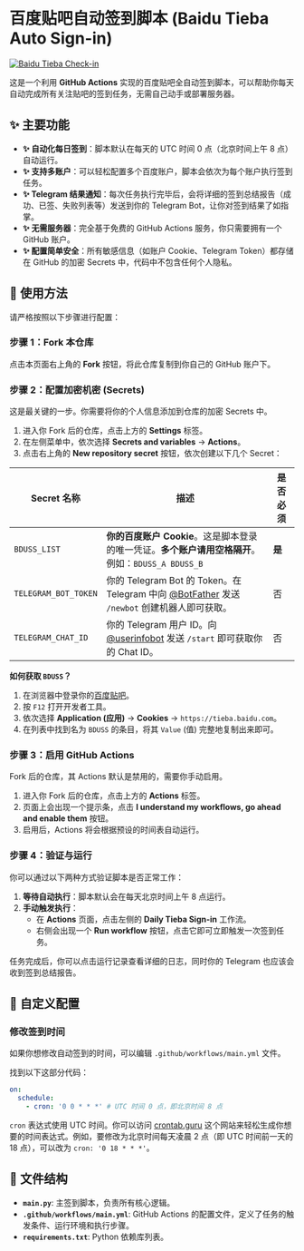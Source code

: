 
# 百度贴吧自动签到脚本 (Baidu Tieba Auto Sign-in)

[![Baidu Tieba Check-in](https://github.com/twj0/baidutieba_auto-checkin/actions/workflows/main.yml/badge.svg)](https://github.com/twj0/baidutieba_auto-checkin/actions/workflows/main.yml)

这是一个利用 **GitHub Actions** 实现的百度贴吧全自动签到脚本，可以帮助你每天自动完成所有关注贴吧的签到任务，无需自己动手或部署服务器。

## ✨ 主要功能

- **✨ 自动化每日签到**：脚本默认在每天的 UTC 时间 0 点（北京时间上午 8 点）自动运行。
- **✨ 支持多账户**：可以轻松配置多个百度账户，脚本会依次为每个账户执行签到任务。
- **✨ Telegram 结果通知**：每次任务执行完毕后，会将详细的签到总结报告（成功、已签、失败列表等）发送到你的 Telegram Bot，让你对签到结果了如指掌。
- **✨ 无需服务器**：完全基于免费的 GitHub Actions 服务，你只需要拥有一个 GitHub 账户。
- **✨ 配置简单安全**：所有敏感信息（如账户 Cookie、Telegram Token）都存储在 GitHub 的加密 Secrets 中，代码中不包含任何个人隐私。

## 🚀 使用方法

请严格按照以下步骤进行配置：

### 步骤 1：Fork 本仓库

点击本页面右上角的 **Fork** 按钮，将此仓库复制到你自己的 GitHub 账户下。

### 步骤 2：配置加密机密 (Secrets)

这是最关键的一步。你需要将你的个人信息添加到仓库的加密 Secrets 中。

1.  进入你 Fork 后的仓库，点击上方的 **Settings** 标签。
2.  在左侧菜单中，依次选择 **Secrets and variables** -> **Actions**。
3.  点击右上角的 **New repository secret** 按钮，依次创建以下几个 Secret：

| Secret 名称          | 描述                                                                                                                              | 是否必须 |
| -------------------- | --------------------------------------------------------------------------------------------------------------------------------- | -------- |
| `BDUSS_LIST`         | **你的百度账户 Cookie**。这是脚本登录的唯一凭证。**多个账户请用空格隔开**。例如：`BDUSS_A BDUSS_B`                                       | **是**   |
| `TELEGRAM_BOT_TOKEN` | 你的 Telegram Bot 的 Token。在 Telegram 中向 [@BotFather](https://t.me/BotFather) 发送 `/newbot` 创建机器人即可获取。              | 否       |
| `TELEGRAM_CHAT_ID`   | 你的 Telegram 用户 ID。向 [@userinfobot](https://t.me/userinfobot) 发送 `/start` 即可获取你的 Chat ID。                            | 否       |

**如何获取 `BDUSS`？**
1. 在浏览器中登录你的[百度贴吧](https://tieba.baidu.com/)。
2. 按 `F12` 打开开发者工具。
3. 依次选择 **Application (应用)** -> **Cookies** -> `https://tieba.baidu.com`。
4. 在列表中找到名为 `BDUSS` 的条目，将其 `Value` (值) 完整地复制出来即可。

### 步骤 3：启用 GitHub Actions

Fork 后的仓库，其 Actions 默认是禁用的，需要你手动启用。

1.  进入你 Fork 后的仓库，点击上方的 **Actions** 标签。
2.  页面上会出现一个提示条，点击 **I understand my workflows, go ahead and enable them** 按钮。
3.  启用后，Actions 将会根据预设的时间表自动运行。

### 步骤 4：验证与运行

你可以通过以下两种方式验证脚本是否正常工作：

1.  **等待自动执行**：脚本默认会在每天北京时间上午 8 点运行。
2.  **手动触发执行**：
    *   在 **Actions** 页面，点击左侧的 **Daily Tieba Sign-in** 工作流。
    *   右侧会出现一个 **Run workflow** 按钮，点击它即可立即触发一次签到任务。

任务完成后，你可以点击运行记录查看详细的日志，同时你的 Telegram 也应该会收到签到总结报告。

## 🔧 自定义配置

### 修改签到时间

如果你想修改自动签到的时间，可以编辑 `.github/workflows/main.yml` 文件。

找到以下这部分代码：

```yaml
on:
  schedule:
    - cron: '0 0 * * *' # UTC 时间 0 点，即北京时间 8 点
```

`cron` 表达式使用 UTC 时间。你可以访问 [crontab.guru](https://crontab.guru/) 这个网站来轻松生成你想要的时间表达式。例如，要修改为北京时间每天凌晨 2 点（即 UTC 时间前一天的 18 点），可以改为 `cron: '0 18 * * *'`。

## 📂 文件结构

- **`main.py`**: 主签到脚本，负责所有核心逻辑。
- **`.github/workflows/main.yml`**: GitHub Actions 的配置文件，定义了任务的触发条件、运行环境和执行步骤。
- **`requirements.txt`**: Python 依赖库列表。



